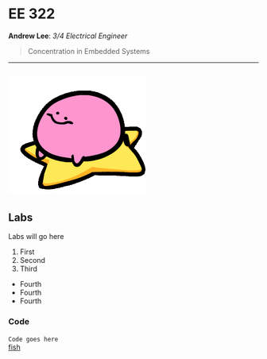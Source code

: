 # EE 322
  **Andrew Lee**: *3/4 Electrical Engineer*
  > Concentration in Embedded Systems
---
![](kirbospin.gif)
---
## Labs
Labs will go here
  1. First
  2. Second
  3. Third
  - Fourth
  - Fourth
  - Fourth
### Code
`Code goes here` <br>
[fish](https://archives.bulbagarden.net/media/upload/7/77/0980Clodsire.png)
